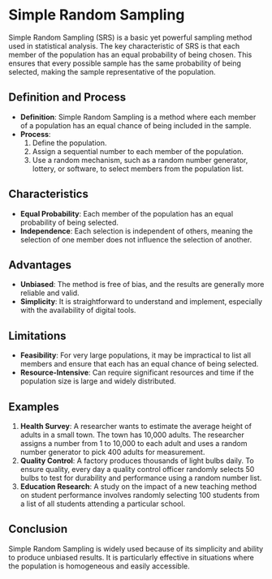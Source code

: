 # Simple Random Sampling

Simple Random Sampling (SRS) is a basic yet powerful sampling method used in statistical analysis. The key characteristic of SRS is that each member of the population has an equal probability of being chosen. This ensures that every possible sample has the same probability of being selected, making the sample representative of the population.

## Definition and Process
- **Definition**: Simple Random Sampling is a method where each member of a population has an equal chance of being included in the sample.
- **Process**:
  1. Define the population.
  2. Assign a sequential number to each member of the population.
  3. Use a random mechanism, such as a random number generator, lottery, or software, to select members from the population list.

## Characteristics
- **Equal Probability**: Each member of the population has an equal probability of being selected.
- **Independence**: Each selection is independent of others, meaning the selection of one member does not influence the selection of another.

## Advantages
- **Unbiased**: The method is free of bias, and the results are generally more reliable and valid.
- **Simplicity**: It is straightforward to understand and implement, especially with the availability of digital tools.

## Limitations
- **Feasibility**: For very large populations, it may be impractical to list all members and ensure that each has an equal chance of being selected.
- **Resource-Intensive**: Can require significant resources and time if the population size is large and widely distributed.

## Examples
1. **Health Survey**: A researcher wants to estimate the average height of adults in a small town. The town has 10,000 adults. The researcher assigns a number from 1 to 10,000 to each adult and uses a random number generator to pick 400 adults for measurement.
2. **Quality Control**: A factory produces thousands of light bulbs daily. To ensure quality, every day a quality control officer randomly selects 50 bulbs to test for durability and performance using a random number list.
3. **Education Research**: A study on the impact of a new teaching method on student performance involves randomly selecting 100 students from a list of all students attending a particular school.

## Conclusion

Simple Random Sampling is widely used because of its simplicity and ability to produce unbiased results. It is particularly effective in situations where the population is homogeneous and easily accessible.
